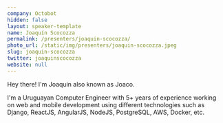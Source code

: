 ```yaml
---
company: Octobot
hidden: false
layout: speaker-template
name: Joaquín Scocozza
permalink: /presenters/joaquin-scocozza/
photo_url: /static/img/presenters/joaquin-scocozza.jpeg
slug: joaquin-scocozza
twitter: joaquinscocozza
website: null
---
```


Hey there! I'm Joaquin also known as Joaco.

I'm a Uruguayan Computer Engineer with 5+ years of experience working on web and mobile development using different technologies such as Django, ReactJS, AngularJS, NodeJS, PostgreSQL, AWS, Docker, etc.
